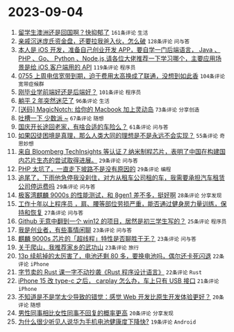 # 2023-09-04

1. [留学生澳洲还是回国啊？快抑郁了](https://www.v2ex.com/t/970634) `161条评论` `生活`
1. [亲戚沉迷庞氏资金盘，还要拉我爸入伙，怎么破](https://www.v2ex.com/t/970725) `128条评论` `问与答`
1. [本人是 iOS 开发，准备自己创业开发 APP，要自学一门后端语言， Java 、 PHP 、Go、 Python 、Node.js,请各位大佬推荐一下学习哪个，主要应用场景是给 iOS 客户端用的 API](https://www.v2ex.com/t/970816) `119条评论` `程序员`
1. [0755 上周电信宽带到期，迫于费用太高换成了联通，没想到如此香](https://www.v2ex.com/t/970652) `104条评论` `宽带症候群`
1. [刚毕业学前端好还是后端好？](https://www.v2ex.com/t/970694) `101条评论` `程序员`
1. [躺平 2 年突然迷茫了](https://www.v2ex.com/t/970742) `96条评论` `生活`
1. [[送码] MagicNotch: 给你的 Macbook 加上灵动岛](https://www.v2ex.com/t/970655) `73条评论` `分享创造`
1. [吐槽一下 少数派 ~](https://www.v2ex.com/t/970812) `67条评论` `随想`
1. [国庆开长途回老家，有啥合适的车险么？](https://www.v2ex.com/t/970791) `61条评论` `问与答`
1. [如果囚徒困境是真理，那么人类大同的理想是不是永远不会实现？](https://www.v2ex.com/t/970656) `55条评论` `奇思妙想`
1. [来自 Bloomberg TechInsights 等认证 7 纳米制程芯片，表明了中国在构建国内芯片生态的尝试取得进展。](https://www.v2ex.com/t/970856) `29条评论` `问与答`
1. [PHP 太坑了，一直走下坡路不是没有原因的](https://www.v2ex.com/t/970827) `29条评论` `编程`
1. [追尾了，下雨他急停我没刹住，对方从租车公司租的车，我需要承担汽车租赁公司停运费吗](https://www.v2ex.com/t/970664) `29条评论` `问与答`
1. [极客湾麒麟 9000s 的性能测试，和 8gen1 差不多，挺好啊](https://www.v2ex.com/t/970650) `28条评论` `分享发现`
1. [工作十年以上程序员 ，肩、腰等部位劳损严重，能否通过健身房力量训练，保持和恢复](https://www.v2ex.com/t/970746) `27条评论` `问与答`
1. [Github 无意中翻到一个 win12 的项目，居然是初三学生写的？](https://www.v2ex.com/t/970823) `25条评论` `程序员`
1. [我是创业者，有些事情闲聊](https://www.v2ex.com/t/970829) `23条评论` `问与答`
1. [麒麟 9000s 芯片的「超线程」特性是否聊胜于无？](https://www.v2ex.com/t/970806) `23条评论` `问与答`
1. [关于爬山，我推荐家乡的武功山](https://www.v2ex.com/t/970635) `23条评论` `旅行`
1. [13p 续航掉的太厉害了，电池还剩 80 多，要换电池吗，偶尔还卡死闪退](https://www.v2ex.com/t/970781) `22条评论` `iPhone`
1. [字节卖的 Rust 课一字不动抄袭《Rust 程序设计语言》](https://www.v2ex.com/t/970748) `22条评论` `Rust`
1. [iPhone 15 改 type-c 之后， carplay 怎么办，车上只有 USB 接口](https://www.v2ex.com/t/970840) `21条评论` `iPhone`
1. [不知道是不是学太少导致的错觉：感觉 Web 开发比原生开发体验更好？](https://www.v2ex.com/t/970912) `20条评论` `随想`
1. [男性同事相比女性同事不回复的概率更高](https://www.v2ex.com/t/970745) `20条评论` `分享发现`
1. [为什么很少听见人说华为手机电池健康度下降快?](https://www.v2ex.com/t/970881) `19条评论` `Android`
